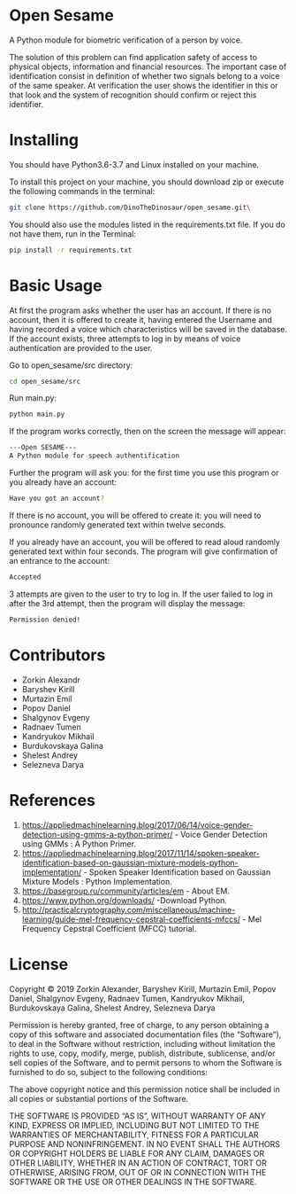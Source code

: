 # Open Sesame


A Python module for biometric verification of a person by voice.

The solution of this problem can find application safety of access to physical objects, information and financial resources. The important case of identification consist in definition of whether two signals belong to a voice of the same speaker. At verification the user shows the identifier in this or that look and the system of recognition should confirm or reject this identifier.

# Installing

You should have Python3.6-3.7 and Linux installed on your machine.

To install this project on your machine, you should download zip or execute the following commands in the terminal:
```sh
git clone https://github.com/DinoTheDinosaur/open_sesame.git\
```
You should also use the modules listed in the requirements.txt file. If you do not have them, run in the Terminal:
```sh
pip install -r requirements.txt
```

# Basic Usage

At first the program asks whether the user has an account. If there is no account, then it is offered to create it, having entered the Username and having recorded a voice which characteristics will be saved in the database. If the account exists, three attempts to log in by means of voice authentication are provided to the user.

Go to open_sesame/src directory:
```sh
cd open_sesame/src
```
Run main.py:
```sh
python main.py
```
If the program works correctly, then on the screen the message will appear:
```sh
---Open SESAME---
A Python module for speech authentification

```
Further the program will ask you: for the first time you use this program or you already have an account:
```sh
Have you got an account?
```
If there is no account, you will be offered to create it: you will need to pronounce randomly generated text within twelve seconds.

If you already have an account, you will be offered to read aloud randomly generated text within four seconds. The program will give confirmation of an entrance to the account:
```sh
Accepted
```
3 attempts are given to the user to try to log in. If the user failed to log in after the 3rd attempt, then the program will display the message:
```sh
Permission denied!
```

# Contributors

- Zorkin Alexandr 
- Baryshev Kirill
- Murtazin Emil
- Popov Daniel 
- Shalgynov Evgeny
- Radnaev Tumen
- Kandryukov Mikhail 
- Burdukovskaya Galina
- Shelest Andrey
- Selezneva Darya

# References

1. https://appliedmachinelearning.blog/2017/06/14/voice-gender-detection-using-gmms-a-python-primer/ - Voice Gender Detection using GMMs : A Python Primer.
2. https://appliedmachinelearning.blog/2017/11/14/spoken-speaker-identification-based-on-gaussian-mixture-models-python-implementation/ - Spoken Speaker Identification based on Gaussian Mixture Models : Python Implementation.
3. https://basegroup.ru/community/articles/em - About ЕМ.
4. https://www.python.org/downloads/ -Download Python.
5. http://practicalcryptography.com/miscellaneous/machine-learning/guide-mel-frequency-cepstral-coefficients-mfccs/ - Mel Frequency Cepstral Coefficient (MFCC) tutorial.

# License

Copyright © 2019 Zorkin Alexander, Baryshev Kirill, Murtazin Emil, Popov Daniel, Shalgynov Evgeny, Radnaev Tumen, Kandryukov Mikhail, Burdukovskaya Galina, Shelest Andrey, Selezneva Darya

Permission is hereby granted, free of charge, to any person obtaining a copy of this software and associated documentation files (the “Software”), to deal in the Software without restriction, including without limitation the rights to use, copy, modify, merge, publish, distribute, sublicense, and/or sell copies of the Software, and to permit persons to whom the Software is furnished to do so, subject to the following conditions:

The above copyright notice and this permission notice shall be included in all copies or substantial portions of the Software.

THE SOFTWARE IS PROVIDED “AS IS”, WITHOUT WARRANTY OF ANY KIND, EXPRESS OR IMPLIED, INCLUDING BUT NOT LIMITED TO THE WARRANTIES OF MERCHANTABILITY, FITNESS FOR A PARTICULAR PURPOSE AND NONINFRINGEMENT. IN NO EVENT SHALL THE AUTHORS OR COPYRIGHT HOLDERS BE LIABLE FOR ANY CLAIM, DAMAGES OR OTHER LIABILITY, WHETHER IN AN ACTION OF CONTRACT, TORT OR OTHERWISE, ARISING FROM, OUT OF OR IN CONNECTION WITH THE SOFTWARE OR THE USE OR OTHER DEALINGS IN THE SOFTWARE.
